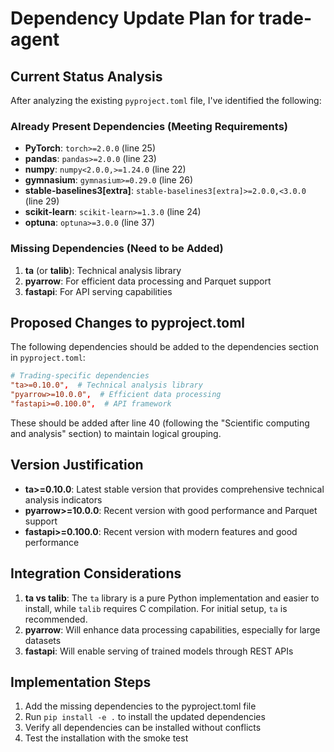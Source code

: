 # Dependency Update Plan for trade-agent

## Current Status Analysis

After analyzing the existing `pyproject.toml` file, I've identified the following:

### Already Present Dependencies (Meeting Requirements)

- **PyTorch**: `torch>=2.0.0` (line 25)
- **pandas**: `pandas>=2.0.0` (line 23)
- **numpy**: `numpy<2.0.0,>=1.24.0` (line 22)
- **gymnasium**: `gymnasium>=0.29.0` (line 26)
- **stable-baselines3[extra]**: `stable-baselines3[extra]>=2.0.0,<3.0.0` (line 29)
- **scikit-learn**: `scikit-learn>=1.3.0` (line 24)
- **optuna**: `optuna>=3.0.0` (line 37)

### Missing Dependencies (Need to be Added)

1. **ta** (or **talib**): Technical analysis library
2. **pyarrow**: For efficient data processing and Parquet support
3. **fastapi**: For API serving capabilities

## Proposed Changes to pyproject.toml

The following dependencies should be added to the dependencies section in `pyproject.toml`:

```toml
# Trading-specific dependencies
"ta>=0.10.0",  # Technical analysis library
"pyarrow>=10.0.0",  # Efficient data processing
"fastapi>=0.100.0",  # API framework
```

These should be added after line 40 (following the "Scientific computing and analysis" section) to maintain logical grouping.

## Version Justification

- **ta>=0.10.0**: Latest stable version that provides comprehensive technical analysis indicators
- **pyarrow>=10.0.0**: Recent version with good performance and Parquet support
- **fastapi>=0.100.0**: Recent version with modern features and good performance

## Integration Considerations

1. **ta vs talib**: The `ta` library is a pure Python implementation and easier to install, while `talib` requires C compilation. For initial setup, `ta` is recommended.
2. **pyarrow**: Will enhance data processing capabilities, especially for large datasets
3. **fastapi**: Will enable serving of trained models through REST APIs

## Implementation Steps

1. Add the missing dependencies to the pyproject.toml file
2. Run `pip install -e .` to install the updated dependencies
3. Verify all dependencies can be installed without conflicts
4. Test the installation with the smoke test
